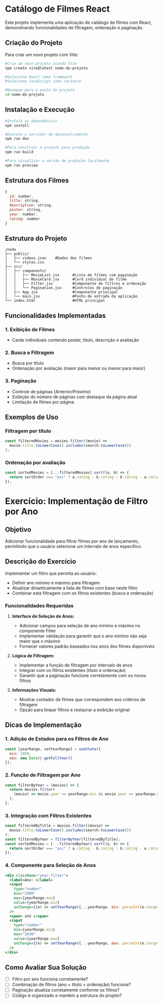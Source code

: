 # Catálogo de Filmes React

Este projeto implementa uma aplicação de catálogo de filmes com React, demonstrando funcionalidades de filtragem, ordenação e paginação.

## Criação do Projeto

Para criar um novo projeto com Vite:

```bash
#Crie um novo projeto usando Vite
npm create vite@latest nome-do-projeto

#Selecione React como framework
#Selecione JavaScript como variante

#Navegue para a pasta do projeto
cd nome-do-projeto
```

## Instalação e Execução

```bash
#Instale as dependências
npm install

#Execute o servidor de desenvolvimento
npm run dev

#Para construir o projeto para produção
npm run build

#Para visualizar a versão de produção localmente
npm run preview
```

## Estrutura dos Filmes

```javascript
{
  id: number,
  title: string,
  description: string, 
  poster: string,
  year: number,
  rating: number
}
```

## Estrutura do Projeto

```
/node
├── public/
│   ├── videos.json    #Dados dos filmes
│   └── styles.css
├── src/
│   ├── components/
│   │   ├── MovieList.jsx      #Lista de filmes com paginação
│   │   ├── MovieCard.jsx      #Card individual de filme
│   │   ├── Filter.jsx         #Componente de filtros e ordenação
│   │   └── Pagination.jsx     #Controles de paginação
│   ├── App.jsx                #Componente principal
│   └── main.jsx               #Ponto de entrada da aplicação
└── index.html                 #HTML principal
```

## Funcionalidades Implementadas

### 1. Exibição de Filmes

-  Cards individuais contendo poster, título, descrição e avaliação

### 2. Busca e Filtragem

- Busca por título
- Ordenação por avaliação (maior para menor ou menor para maior)

### 3. Paginação

- Controle de páginas (Anterior/Próximo)
- Exibição do número de páginas com destaque da página atual
- Limitação de filmes por página

## Exemplos de Uso

### Filtragem por título

```javascript
const filteredMovies = movies.filter((movie) =>
  movie.title.toLowerCase().includes(search.toLowerCase())
);
```

### Ordenação por avaliação

```javascript
const sortedMovies = [...filteredMovies].sort((a, b) => {
  return sortOrder === "asc" ? a.rating - b.rating : b.rating - a.rating;
});
```

# Exercício: Implementação de Filtro por Ano

## Objetivo

Adicionar funcionalidade para filtrar filmes por ano de lançamento, permitindo que o usuário selecione um intervalo de anos específico.

## Descrição do Exercício

Implementar um filtro que permita ao usuário:
- Definir ano mínimo e máximo para filtragem
- Atualizar dinamicamente a lista de filmes com base neste filtro
- Combinar esta filtragem com os filtros existentes (busca e ordenação)

### Funcionalidades Requeridas

1. **Interface de Seleção de Anos:**

   - Adicionar campos para seleção de ano mínimo e máximo no componente Filter
   - Implementar validação para garantir que o ano mínimo não seja maior que o máximo
   - Fornecer valores padrão baseados nos anos dos filmes disponíveis

2. **Lógica de Filtragem:**

   - Implementar a função de filtragem por intervalo de anos
   - Integrar com os filtros existentes (título e ordenação)
   - Garantir que a paginação funcione corretamente com os novos filtros

3. **Informações Visuais:**

   - Mostrar contador de filmes que correspondem aos critérios de filtragem
   - Opção para limpar filtros e restaurar a exibição original

## Dicas de Implementação

### 1. Adição de Estados para os Filtros de Ano

```javascript
const [yearRange, setYearRange] = useState({
  min: 1950,
  max: new Date().getFullYear()
});
```

### 2. Função de Filtragem por Ano

```javascript
const filterByYear = (movies) => {
  return movies.filter(
    (movie) => movie.year >= yearRange.min && movie.year <= yearRange.max
  );
};
```

### 3. Integração com Filtros Existentes

```javascript
const filteredByTitle = movies.filter((movie) =>
  movie.title.toLowerCase().includes(search.toLowerCase())
);
const filteredByYear = filterByYear(filteredByTitle);
const sortedMovies = [...filteredByYear].sort((a, b) => {
  return sortOrder === "asc" ? a.rating - b.rating : b.rating - a.rating;
});
```

### 4. Componente para Seleção de Anos

```jsx
<div className="year-filter">
  <label>Ano: </label>
  <input
    type="number"
    min="1900"
    max={yearRange.max}
    value={yearRange.min}
    onChange={(e) => setYearRange({...yearRange, min: parseInt(e.target.value)})}
  />
  <span> até </span>
  <input
    type="number"
    min={yearRange.min}
    max="2030"
    value={yearRange.max}
    onChange={(e) => setYearRange({...yearRange, max: parseInt(e.target.value)})}
  />
</div>
```

## Como Avaliar Sua Solução

- [ ] Filtro por ano funciona corretamente?
- [ ] Combinação de filtros (ano + título + ordenação) funciona?
- [ ] Paginação atualiza corretamente conforme os filtros?
- [ ] Código é organizado e mantém a estrutura do projeto?